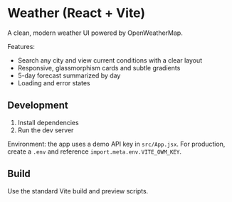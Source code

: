 # Weather (React + Vite)

A clean, modern weather UI powered by OpenWeatherMap.

Features:
- Search any city and view current conditions with a clear layout
- Responsive, glassmorphism cards and subtle gradients
- 5-day forecast summarized by day
- Loading and error states

## Development

1. Install dependencies
2. Run the dev server

Environment: the app uses a demo API key in `src/App.jsx`. For production, create a `.env` and reference `import.meta.env.VITE_OWM_KEY`.

## Build

Use the standard Vite build and preview scripts.
